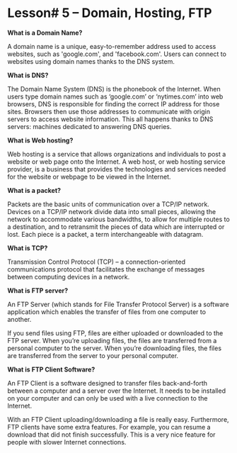 # Lesson# 5 – Domain, Hosting, FTP


**What is a Domain Name?**

A domain name is a unique, easy-to-remember address used to access websites, such as 'google.com', and 'facebook.com'. Users can connect to websites using domain names thanks to the DNS system.


**What is DNS?**

The Domain Name System (DNS) is the phonebook of the Internet. When users type domain names such as ‘google.com’ or ‘nytimes.com’ into web browsers, DNS is responsible for finding the correct IP address for those sites. Browsers then use those addresses to communicate with origin servers to access website information. This all happens thanks to DNS servers: machines dedicated to answering DNS queries.

**What is Web hosting?**

Web hosting is a service that allows organizations and individuals to post a website or web page onto the Internet. A web host, or web hosting service provider, is a business that provides the technologies and services needed for the website or webpage to be viewed in the Internet.

**What is a packet?**

Packets are the basic units of communication over a TCP/IP network. Devices on a TCP/IP network divide data into small pieces, allowing the network to accommodate various bandwidths, to allow for multiple routes to a destination, and to retransmit the pieces of data which are interrupted or lost. Each piece is a packet, a term interchangeable with datagram.


**What is TCP?**

Transmission Control Protocol (TCP) – a connection-oriented communications protocol that facilitates the exchange of messages between computing devices in a network.


**What is FTP server?**

An FTP Server (which stands for File Transfer Protocol Server) is a software application which enables the transfer of files from one computer to another. 

If you send files using FTP, files are either uploaded or downloaded to the FTP server. When you’re uploading files, the files are transferred from a personal computer to the server. When you’re downloading files, the files are transferred from the server to your personal computer.

**What is FTP Client Software?**

An FTP Client is a software designed to transfer files back-and-forth between a computer and a server over the Internet. It needs to be installed on your computer and can only be used with a live connection to the Internet.

With an FTP Client uploading/downloading a file is really easy. Furthermore, FTP clients have some extra features. For example, you can resume a download that did not finish successfully. This is a very nice feature for people with slower Internet connections.